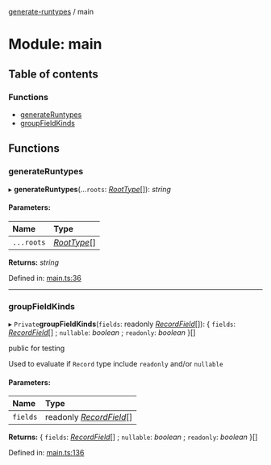 [generate-runtypes](../README.md) / main

# Module: main

## Table of contents

### Functions

- [generateRuntypes](main.md#generateruntypes)
- [groupFieldKinds](main.md#groupfieldkinds)

## Functions

### generateRuntypes

▸ **generateRuntypes**(...`roots`: [*RootType*](types.md#roottype)[]): *string*

#### Parameters:

Name | Type |
:------ | :------ |
`...roots` | [*RootType*](types.md#roottype)[] |

**Returns:** *string*

Defined in: [main.ts:36](https://github.com/cobraz/generate-runtypes/blob/2e2dd85/src/main.ts#L36)

___

### groupFieldKinds

▸ `Private`**groupFieldKinds**(`fields`: readonly [*RecordField*](types.md#recordfield)[]): { `fields`: [*RecordField*](types.md#recordfield)[] ; `nullable`: *boolean* ; `readonly`: *boolean*  }[]

public for testing

Used to evaluate if `Record` type include `readonly` and/or `nullable`

#### Parameters:

Name | Type |
:------ | :------ |
`fields` | readonly [*RecordField*](types.md#recordfield)[] |

**Returns:** { `fields`: [*RecordField*](types.md#recordfield)[] ; `nullable`: *boolean* ; `readonly`: *boolean*  }[]

Defined in: [main.ts:136](https://github.com/cobraz/generate-runtypes/blob/2e2dd85/src/main.ts#L136)
